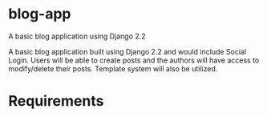 # blog-app
A basic blog application using Django 2.2

A basic blog application built using Django 2.2 and would include Social Login. Users will be able to create posts and the authors will have access to modify/delete their posts. Template system will also be utilized. 


# Requirements
